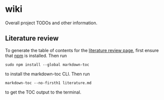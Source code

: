 # wiki

Overall project TODOs and other information.

## Literature review

To generate the table of contents for the [literature review page](literature.md), first ensure that [npm](https://www.npmjs.com/get-npm) is installed. Then run

```
sudo npm install --global markdown-toc
```

to install the markdown-toc CLI. Then run

```
markdown-toc --no-firsth1 literature.md
```

to get the TOC output to the terminal.
